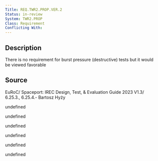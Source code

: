 ```yaml
---
Title: REQ.TWR2.PROP.VER.2
Status: in-review
System: TWR2.PROP
Class: Requirement
Conflicting With: 
---
```


## Description

There is no requirement for burst pressure (destructive) tests but it would be viewed favorable

## Source

EuRoC/ Spaceport: IREC Design, Test, & Evaluation Guide 2023 V1.3/ 6.25.3., 6.25.4.- Bartosz Hyży


undefined

undefined

undefined

undefined

undefined

undefined